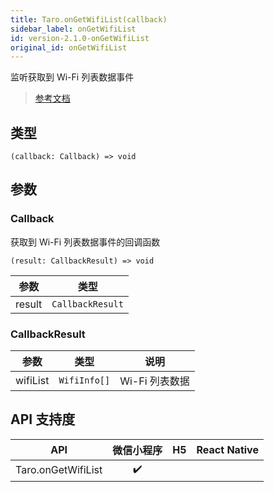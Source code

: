 ```yaml
---
title: Taro.onGetWifiList(callback)
sidebar_label: onGetWifiList
id: version-2.1.0-onGetWifiList
original_id: onGetWifiList
---
```


监听获取到 Wi-Fi 列表数据事件

> [参考文档](https://developers.weixin.qq.com/miniprogram/dev/api/device/wifi/wx.onGetWifiList.html)

## 类型

```tsx
(callback: Callback) => void
```

## 参数

### Callback

获取到 Wi-Fi 列表数据事件的回调函数

```tsx
(result: CallbackResult) => void
```

<table>
  <thead>
    <tr>
      <th>参数</th>
      <th>类型</th>
    </tr>
  </thead>
  <tbody>
    <tr>
      <td>result</td>
      <td><code>CallbackResult</code></td>
    </tr>
  </tbody>
</table>

### CallbackResult

<table>
  <thead>
    <tr>
      <th>参数</th>
      <th>类型</th>
      <th>说明</th>
    </tr>
  </thead>
  <tbody>
    <tr>
      <td>wifiList</td>
      <td><code>WifiInfo[]</code></td>
      <td>Wi-Fi 列表数据</td>
    </tr>
  </tbody>
</table>

## API 支持度

| API | 微信小程序 | H5 | React Native |
| :---: | :---: | :---: | :---: |
| Taro.onGetWifiList | ✔️ |  |  |
